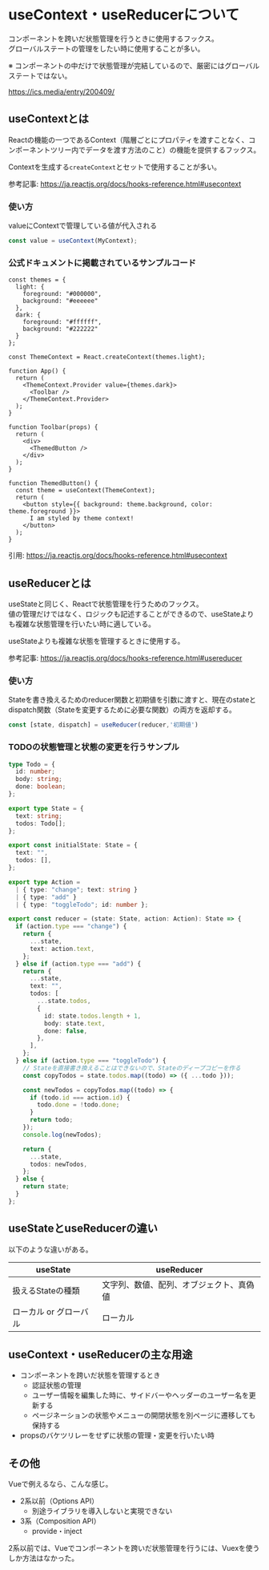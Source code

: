 # useContext・useReducerについて
コンポーネントを跨いだ状態管理を行うときに使用するフックス。   
グローバルステートの管理をしたい時に使用することが多い。

※ コンポーネントの中だけで状態管理が完結しているので、厳密にはグローバルステートではない。

https://ics.media/entry/200409/

## useContextとは
Reactの機能の一つであるContext（階層ごとにプロパティを渡すことなく、コンポーネントツリー内でデータを渡す方法のこと）の機能を提供するフックス。   

Contextを生成する```createContext```とセットで使用することが多い。

参考記事: https://ja.reactjs.org/docs/hooks-reference.html#usecontext

### 使い方
valueにContextで管理している値が代入される

```ts
const value = useContext(MyContext);
```

### 公式ドキュメントに掲載されているサンプルコード
```tsx
const themes = {
  light: {
    foreground: "#000000",
    background: "#eeeeee"
  },
  dark: {
    foreground: "#ffffff",
    background: "#222222"
  }
};

const ThemeContext = React.createContext(themes.light);

function App() {
  return (
    <ThemeContext.Provider value={themes.dark}>
      <Toolbar />
    </ThemeContext.Provider>
  );
}

function Toolbar(props) {
  return (
    <div>
      <ThemedButton />
    </div>
  );
}

function ThemedButton() {
  const theme = useContext(ThemeContext);
  return (
    <button style={{ background: theme.background, color: theme.foreground }}>
      I am styled by theme context!
    </button>
  );
}
```

引用: https://ja.reactjs.org/docs/hooks-reference.html#usecontext

## useReducerとは
useStateと同じく、Reactで状態管理を行うためのフックス。   
値の管理だけではなく、ロジックも記述することができるので、useStateよりも複雑な状態管理を行いたい時に適している。   

useStateよりも複雑な状態を管理するときに使用する。

参考記事: https://ja.reactjs.org/docs/hooks-reference.html#usereducer

### 使い方
Stateを書き換えるためのreducer関数と初期値を引数に渡すと、現在のstateとdispatch関数（Stateを変更するために必要な関数）の両方を返却する。

```ts
const [state, dispatch] = useReducer(reducer,'初期値')
```

### TODOの状態管理と状態の変更を行うサンプル
```ts
type Todo = {
  id: number;
  body: string;
  done: boolean;
};

export type State = {
  text: string;
  todos: Todo[];
};

export const initialState: State = {
  text: "",
  todos: [],
};

export type Action =
  | { type: "change"; text: string }
  | { type: "add" }
  | { type: "toggleTodo"; id: number };

export const reducer = (state: State, action: Action): State => {
  if (action.type === "change") {
    return {
      ...state,
      text: action.text,
    };
  } else if (action.type === "add") {
    return {
      ...state,
      text: "",
      todos: [
        ...state.todos,
        {
          id: state.todos.length + 1,
          body: state.text,
          done: false,
        },
      ],
    };
  } else if (action.type === "toggleTodo") {
    // Stateを直接書き換えることはできないので、Stateのディープコピーを作る
    const copyTodos = state.todos.map((todo) => ({ ...todo }));

    const newTodos = copyTodos.map((todo) => {
      if (todo.id === action.id) {
        todo.done = !todo.done;
      }
      return todo;
    });
    console.log(newTodos);

    return {
      ...state,
      todos: newTodos,
    };
  } else {
    return state;
  }
};
```

## useStateとuseReducerの違い
以下のような違いがある。

| useState  | useReducer |
| --- | --- |
| 扱えるStateの種類 | 文字列、数値、配列、オブジェクト、真偽値 | 配列かオブジェクト |
| ローカル or グローバル | ローカル | グローバル |

## useContext・useReducerの主な用途
* コンポーネントを跨いだ状態を管理するとき
  * 認証状態の管理
  * ユーザー情報を編集した時に、サイドバーやヘッダーのユーザー名を更新する
  * ページネーションの状態やメニューの開閉状態を別ページに遷移しても保持する
* propsのバケツリレーをせずに状態の管理・変更を行いたい時

## その他
Vueで例えるなら、こんな感じ。

* 2系以前（Options API）
  * 別途ライブラリを導入しないと実現できない
* 3系（Composition API）
  * provide・inject

2系以前では、Vueでコンポーネントを跨いだ状態管理を行うには、Vuexを使うしか方法はなかった。
